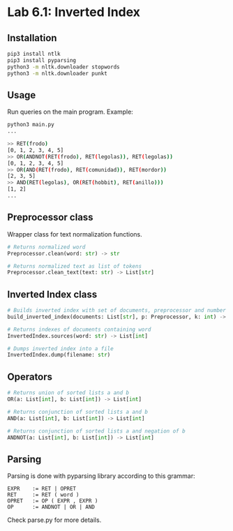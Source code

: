 # Lab 6.1: Inverted Index

## Installation

```bash
pip3 install ntlk
pip3 install pyparsing
python3 -m nltk.downloader stopwords
python3 -m nltk.downloader punkt
```

## Usage

Run queries on the main program. Example:
```bash
python3 main.py
...

>> RET(frodo)
[0, 1, 2, 3, 4, 5]
>> OR(ANDNOT(RET(frodo), RET(legolas)), RET(legolas))
[0, 1, 2, 3, 4, 5]
>> OR(AND(RET(frodo), RET(comunidad)), RET(mordor))
[2, 3, 5]
>> AND(RET(legolas), OR(RET(hobbit), RET(anillo)))
[1, 2]
...
```


## Preprocessor class

Wrapper class for text normalization functions.

```python
# Returns normalized word
Preprocessor.clean(word: str) -> str
```

```python
# Returns normalized text as list of tokens
Preprocessor.clean_text(text: str) -> List[str]
```

## Inverted Index class

```python
# Builds inverted index with set of documents, preprocessor and number of words (most frequent)
build_inverted_index(documents: List[str], p: Preprocessor, k: int) -> InvertedIndex
```

```python
# Returns indexes of documents containing word
InvertedIndex.sources(word: str) -> List[int]
```

```python
# Dumps inverted index into a file
InvertedIndex.dump(filename: str)
```

## Operators

```python
# Returns union of sorted lists a and b
OR(a: List[int], b: List[int]) -> List[int]
```

```python
# Returns conjunction of sorted lists a and b
AND(a: List[int], b: List[int]) -> List[int]
```

```python
# Returns conjunction of sorted lists a and negation of b
ANDNOT(a: List[int], b: List[int]) -> List[int]
```


## Parsing

Parsing is done with pyparsing library according to this grammar:

```
EXPR    := RET | OPRET
RET     := RET ( word )
OPRET   := OP ( EXPR , EXPR )
OP      := ANDNOT | OR | AND
```

Check parse.py for more details.
